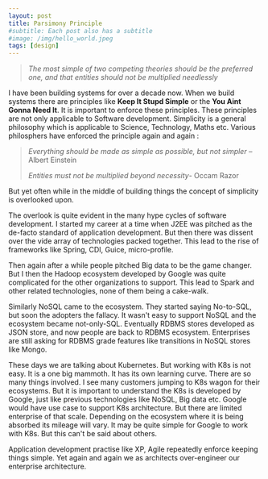 ```yaml
---
layout: post
title: Parsimony Principle
#subtitle: Each post also has a subtitle
#image: /img/hello_world.jpeg
tags: [design]
---
```


>  *The most simple of two competing theories should be the preferred one, and that entities should not be multiplied needlessly*

I have been building systems for over a decade now. When we build systems there are principles like **Keep It Stupd Simple** or the **You Aint Gonna Need It**. It is important to enforce these principles. These principles are not only applicable to Software development. Simplicity is a general philosophy which is applicable to Science, Technology, Maths etc. Various philosphers have enforced the principle again and again :

> *Everything should be made as simple as possible, but not simpler* – Albert Einstein
>
> *Entities must not be multiplied beyond necessity*- Occam Razor

But yet often while in the middle of building things the concept of simplicity is overlooked upon. 

 The overlook is quite evident in the many hype cycles of software development. I started my career at a time when J2EE was pitched as the de-facto standard of application development. But then there was dissent over the vide array of technologies packed together. This lead to the rise of frameworks like Spring, CDI, Guice, micro-profile.

 Then again after a while people pitched Big data to be the game changer. But I then the Hadoop ecosystem developed by Google was quite complicated for the other organizations to support. This lead to Spark and other related technologies, none of them being a cake-walk. 

 Similarly NoSQL came to the ecosystem. They started saying No-to-SQL, but soon the adopters the fallacy. It wasn't easy to support NoSQL and the ecosystem became not-only-SQL. Eventually RDBMS stores developed as JSON store, and now people are back to RDBMS ecosystem. Enterprises are still asking for RDBMS grade features like transitions in NoSQL stores like Mongo.

 These days we are talking about Kubernetes. But working with K8s is not easy. It is a one big mammoth. It has its own learning curve. There are so many things involved. I see many customers jumping to K8s wagon for their ecosystems. But it is important to understand the K8s is developed by Google, just like previous technologies like NoSQL, Big data etc. Google would have use case to support K8s architecture. But there are limited enterprise of that scale. Depending on the ecosystem where it is being absorbed its mileage will vary. It may be quite simple for Google to work with K8s. But this can't be said about others. 

 Application development practise like XP, Agile repeatedly enforce keeping things simple. Yet again and again we as architects over-engineer our enterprise architecture.



